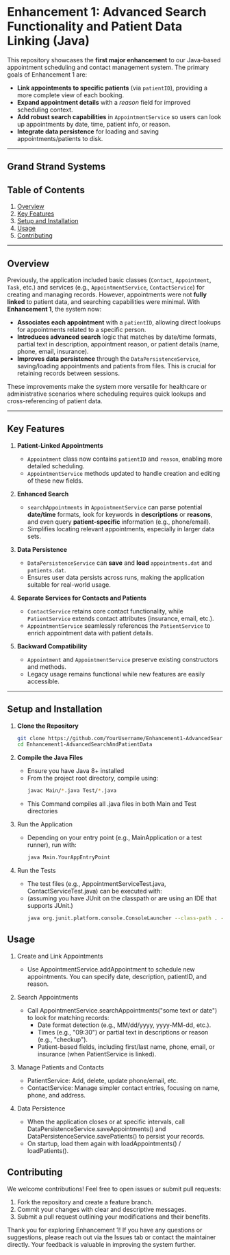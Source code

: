 # Enhancement 1: Advanced Search Functionality and Patient Data Linking (Java)

This repository showcases the **first major enhancement** to our Java-based appointment scheduling and contact management system. The primary goals of Enhancement 1 are:

- **Link appointments to specific patients** (via `patientID`), providing a more complete view of each booking.  
- **Expand appointment details** with a *reason* field for improved scheduling context.  
- **Add robust search capabilities** in `AppointmentService` so users can look up appointments by date, time, patient info, or reason.  
- **Integrate data persistence** for loading and saving appointments/patients to disk.

---
Grand Strand Systems
---

## Table of Contents

1. [Overview](#overview)  
2. [Key Features](#key-features)  
3. [Setup and Installation](#setup-and-installation)  
4. [Usage](#usage)  
5. [Contributing](#contributing)  

---

## Overview

Previously, the application included basic classes (`Contact`, `Appointment`, `Task`, etc.) and services (e.g., `AppointmentService`, `ContactService`) for creating and managing records. However, appointments were not **fully linked** to patient data, and searching capabilities were minimal. With **Enhancement 1**, the system now:

- **Associates each appointment** with a `patientID`, allowing direct lookups for appointments related to a specific person.  
- **Introduces advanced search** logic that matches by date/time formats, partial text in description, appointment reason, or patient details (name, phone, email, insurance).  
- **Improves data persistence** through the `DataPersistenceService`, saving/loading appointments and patients from files. This is crucial for retaining records between sessions.

These improvements make the system more versatile for healthcare or administrative scenarios where scheduling requires quick lookups and cross-referencing of patient data.

---

## Key Features

1. **Patient-Linked Appointments**  
   - `Appointment` class now contains `patientID` and `reason`, enabling more detailed scheduling.  
   - `AppointmentService` methods updated to handle creation and editing of these new fields.

2. **Enhanced Search**  
   - `searchAppointments` in `AppointmentService` can parse potential **date/time** formats, look for keywords in **descriptions** or **reasons**, and even query **patient-specific** information (e.g., phone/email).  
   - Simplifies locating relevant appointments, especially in larger data sets.

3. **Data Persistence**  
   - `DataPersistenceService` can **save** and **load** `appointments.dat` and `patients.dat`.  
   - Ensures user data persists across runs, making the application suitable for real-world usage.

4. **Separate Services for Contacts and Patients**  
   - `ContactService` retains core contact functionality, while `PatientService` extends contact attributes (insurance, email, etc.).  
   - `AppointmentService` seamlessly references the `PatientService` to enrich appointment data with patient details.

5. **Backward Compatibility**  
   - `Appointment` and `AppointmentService` preserve existing constructors and methods.  
   - Legacy usage remains functional while new features are easily accessible.

---

## Setup and Installation

1. **Clone the Repository**  
   ```bash
   git clone https://github.com/YourUsername/Enhancement1-AdvancedSearchAndPatientData.git
   cd Enhancement1-AdvancedSearchAndPatientData
   ```
2. **Compile the Java Files**
   - Ensure you have Java 8+ installed
   - From the project root directory, compile using:
      ```bash
      javac Main/*.java Test/*.java
      ```
    - This Command compiles all .java files in both Main and Test directories
   
3. Run the Application
   - Depending on your entry point (e.g., MainApplication or a test runner), run with:
      ```bash
      java Main.YourAppEntryPoint
      ```

4. Run the Tests
   - The test files (e.g., AppointmentServiceTest.java, ContactServiceTest.java) can be executed with:
   - (assuming you have JUnit on the classpath or are using an IDE that supports JUnit.)
      ```bash
      java org.junit.platform.console.ConsoleLauncher --class-path . --scan-class-path
      ```

## Usage

1. Create and Link Appointments
   - Use AppointmentService.addAppointment to schedule new appointments. You can specify date, description, patientID, and reason.
     
2. Search Appointments
   - Call AppointmentService.searchAppointments("some text or date") to look for matching records:     
      - Date format detection (e.g., MM/dd/yyyy, yyyy-MM-dd, etc.).
      - Times (e.g., "09:30") or partial text in descriptions or reason (e.g., "checkup").
      - Patient-based fields, including first/last name, phone, email, or insurance (when PatientService is linked).

4. Manage Patients and Contacts
   - PatientService: Add, delete, update phone/email, etc.
   - ContactService: Manage simpler contact entries, focusing on name, phone, and address.

5. Data Persistence
   - When the application closes or at specific intervals, call DataPersistenceService.saveAppointments() and DataPersistenceService.savePatients() to persist your records.
   - On startup, load them again with loadAppointments() / loadPatients().
  

## Contributing

We welcome contributions! Feel free to open issues or submit pull requests:

   1. Fork the repository and create a feature branch.
   2. Commit your changes with clear and descriptive messages.
   3. Submit a pull request outlining your modifications and their benefits.

Thank you for exploring Enhancement 1!
If you have any questions or suggestions, please reach out via the Issues tab or contact the maintainer directly. Your feedback is valuable in improving the system further.
